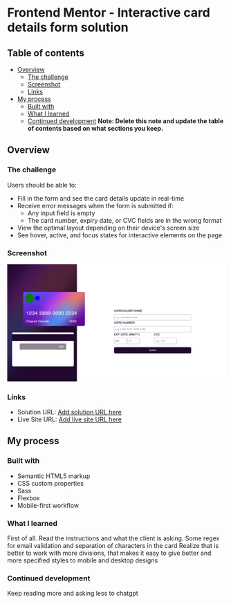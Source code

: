 # Frontend Mentor - Interactive card details form solution

## Table of contents

- [Overview](#overview)
  - [The challenge](#the-challenge)
  - [Screenshot](#screenshot)
  - [Links](#links)
- [My process](#my-process)
  - [Built with](#built-with)
  - [What I learned](#what-i-learned)
  - [Continued development](#continued-development)
**Note: Delete this note and update the table of contents based on what sections you keep.**

## Overview

### The challenge

Users should be able to:

- Fill in the form and see the card details update in real-time
- Receive error messages when the form is submitted if:
  - Any input field is empty
  - The card number, expiry date, or CVC fields are in the wrong format
- View the optimal layout depending on their device's screen size
- See hover, active, and focus states for interactive elements on the page

### Screenshot

![](./screenshotInteractiveForm.png)



### Links

- Solution URL: [Add solution URL here](https://github.com/lingowmx/interactive-Card-form)
- Live Site URL: [Add live site URL here](https://lingowmx.github.io/interactive-Card-form/)

## My process


### Built with

- Semantic HTML5 markup
- CSS custom properties
- Sass
- Flexbox
- Mobile-first workflow


### What I learned

First of all. Read the instructions and what the client is asking. 
Some regex for email validation and separation of characters in the card 
Realize that is better to work with more divisions, that makes it easy to give better and more specified styles to mobile and desktop designs


### Continued development

Keep reading more and asking less to chatgpt

